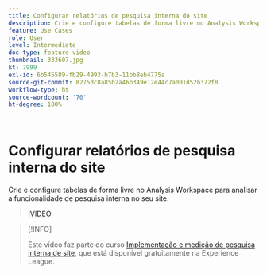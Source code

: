 ```yaml
---
title: Configurar relatórios de pesquisa interna do site
description: Crie e configure tabelas de forma livre no Analysis Workspace para analisar a funcionalidade de pesquisa interna no seu site.
feature: Use Cases
role: User
level: Intermediate
doc-type: feature video
thumbnail: 333607.jpg
kt: 7999
exl-id: 6b545589-fb29-4993-b7b3-11bb8eb4775a
source-git-commit: 8275dc8a85b2a46b349e12e44c7a001d52b372f8
workflow-type: ht
source-wordcount: '70'
ht-degree: 100%

---
```


# Configurar relatórios de pesquisa interna do site

Crie e configure tabelas de forma livre no Analysis Workspace para analisar a funcionalidade de pesquisa interna no seu site.

>[!VIDEO](https://video.tv.adobe.com/v/333607/?quality=12&learn=on)

>[!INFO]
>
> Este vídeo faz parte do curso [Implementação e medição de pesquisa interna de site](https://experienceleague.adobe.com/?recommended=Analytics-U-1-2021.1.visualizations&amp;lang=pt-BR), que está disponível gratuitamente na Experience League.